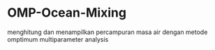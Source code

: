 # OMP-Ocean-Mixing
menghitung dan menampilkan percampuran masa air dengan metode omptimum multiparameter analysis
